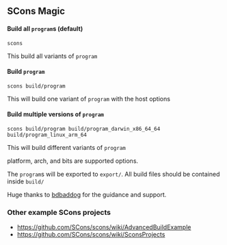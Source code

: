 ## SCons Magic

#### Build all `program`s (default)
```
scons
```

This build all variants of `program`

#### Build `program`
```
scons build/program
```

This will build one variant of `program` with the host options

#### Build multiple versions of `program`
```
scons build/program build/program_darwin_x86_64_64 build/program_linux_arm_64
```

This will build different variants of `program`

platform, arch, and bits are supported options. 

The `program`s will be exported to `export/`. All build files should be contained inside `build/`

Huge thanks to [bdbaddog](https://github.com/bdbaddog) for the guidance and support.

### Other example SCons projects

* https://github.com/SCons/scons/wiki/AdvancedBuildExample
* https://github.com/SCons/scons/wiki/SconsProjects